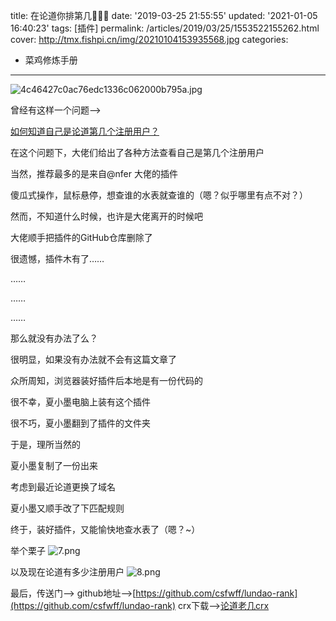 title: 在论道你排第几🤔🤔🤔
date: '2019-03-25 21:55:55'
updated: '2021-01-05 16:40:23'
tags: [插件]
permalink: /articles/2019/03/25/1553522155262.html
cover: http://tmx.fishpi.cn/img/20210104153935568.jpg
categories: 
- 菜鸡修炼手册
---
![4c46427c0ac76edc1336c062000b795a.jpg](http://tmx.fishpi.cn/img/20210104153935568.jpg)

曾经有这样一个问题-->

[如何知道自己是论道第几个注册用户？](https://www.lundao.pub/question/1321)

在这个问题下，大佬们给出了各种方法查看自己是第几个注册用户

当然，推荐最多的是来自@nfer 大佬的插件

傻瓜式操作，鼠标悬停，想查谁的水表就查谁的（嗯？似乎哪里有点不对？）

然而，不知道什么时候，也许是大佬离开的时候吧

大佬顺手把插件的GitHub仓库删除了

很遗憾，插件木有了……

……

……

……

那么就没有办法了么？

很明显，如果没有办法就不会有这篇文章了

众所周知，浏览器装好插件后本地是有一份代码的

很不幸，夏小墨电脑上装有这个插件

很不巧，夏小墨翻到了插件的文件夹

于是，理所当然的

夏小墨复制了一份出来

考虑到最近论道更换了域名

夏小墨又顺手改了下匹配规则

终于，装好插件，又能愉快地查水表了（嗯？~）

举个栗子
![7.png](http://tmx.fishpi.cn/img/20201231101846941.png)

以及现在论道有多少注册用户
![8.png](http://tmx.fishpi.cn/img/20201231101947255.png)

最后，传送门-->
github地址-->[https://github.com/csfwff/lundao-rank](https://github.com/csfwff/lundao-rank)
crx下载-->[论道老几crx](https://github.com/csfwff/lundao-rank/raw/master/release/lundao_laoji_4.0.crx)

